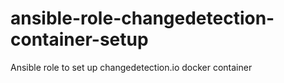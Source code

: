 # ansible-role-changedetection-container-setup

Ansible role to set up changedetection.io docker container
